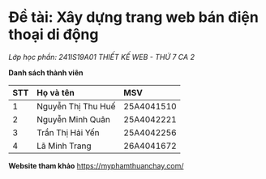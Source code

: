 # Đề tài: Xây dựng trang web bán điện thoại di động
*Lớp học phần: 241IS19A01 THIẾT KẾ WEB - THỨ 7 CA 2*


**Danh sách thành viên**

| STT | Họ và tên | MSV  |
| :-- | :---    | :-------|
| 1   | Nguyễn Thị Thu Huế | 25A4041510 |
| 2   | Nguyễn Minh Quân| 25A4042221 |
| 3   | Trần Thị Hải Yến | 25A4042256 |
| 4   | Lã Minh Trang | 26A4041672 |


**Website tham khảo**
https://myphamthuanchay.com/
